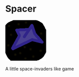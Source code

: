 # Spacer 

![Spacer LOGO](https://raw.githubusercontent.com/navet56/Spacer/master/logo.png)

A little space-invaders like game
